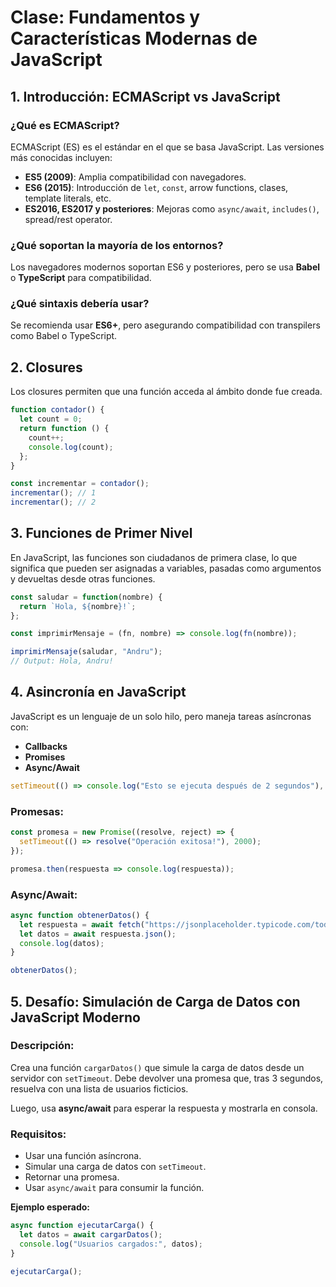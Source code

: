# Clase: Fundamentos y Características Modernas de JavaScript

## 1. Introducción: ECMAScript vs JavaScript

### ¿Qué es ECMAScript?
ECMAScript (ES) es el estándar en el que se basa JavaScript. Las versiones más conocidas incluyen:
- **ES5 (2009)**: Amplia compatibilidad con navegadores.
- **ES6 (2015)**: Introducción de `let`, `const`, arrow functions, clases, template literals, etc.
- **ES2016, ES2017 y posteriores**: Mejoras como `async/await`, `includes()`, spread/rest operator.

### ¿Qué soportan la mayoría de los entornos?
Los navegadores modernos soportan ES6 y posteriores, pero se usa **Babel** o **TypeScript** para compatibilidad.

### ¿Qué sintaxis debería usar?
Se recomienda usar **ES6+**, pero asegurando compatibilidad con transpilers como Babel o TypeScript.

## 2. Closures
Los closures permiten que una función acceda al ámbito donde fue creada.

```js
function contador() {
  let count = 0;
  return function () {
    count++;
    console.log(count);
  };
}

const incrementar = contador();
incrementar(); // 1
incrementar(); // 2
```

## 3. Funciones de Primer Nivel
En JavaScript, las funciones son ciudadanos de primera clase, lo que significa que pueden ser asignadas a variables, pasadas como argumentos y devueltas desde otras funciones.

```js
const saludar = function(nombre) {
  return `Hola, ${nombre}!`;
};

const imprimirMensaje = (fn, nombre) => console.log(fn(nombre));

imprimirMensaje(saludar, "Andru");
// Output: Hola, Andru!
```

## 4. Asincronía en JavaScript
JavaScript es un lenguaje de un solo hilo, pero maneja tareas asíncronas con:
- **Callbacks**
- **Promises**
- **Async/Await**

```js
setTimeout(() => console.log("Esto se ejecuta después de 2 segundos"), 2000);
```

### Promesas:
```js
const promesa = new Promise((resolve, reject) => {
  setTimeout(() => resolve("Operación exitosa!"), 2000);
});

promesa.then(respuesta => console.log(respuesta));
```

### Async/Await:
```js
async function obtenerDatos() {
  let respuesta = await fetch("https://jsonplaceholder.typicode.com/todos/1");
  let datos = await respuesta.json();
  console.log(datos);
}

obtenerDatos();
```

## 5. Desafío: Simulación de Carga de Datos con JavaScript Moderno

### Descripción:
Crea una función `cargarDatos()` que simule la carga de datos desde un servidor con `setTimeout`. Debe devolver una promesa que, tras 3 segundos, resuelva con una lista de usuarios ficticios.

Luego, usa **async/await** para esperar la respuesta y mostrarla en consola.

### Requisitos:
- Usar una función asíncrona.
- Simular una carga de datos con `setTimeout`.
- Retornar una promesa.
- Usar `async/await` para consumir la función.

**Ejemplo esperado:**
```js
async function ejecutarCarga() {
  let datos = await cargarDatos();
  console.log("Usuarios cargados:", datos);
}

ejecutarCarga();
```

